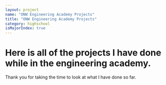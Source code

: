 ```yaml
---
layout: project
name: "ONW Engineering Academy Projects"
title: "ONW Engineering Academy Projects"
category: highschool
isMajorIndex: true
---
```

# Here is all of the projects I have done while in the engineering academy.

Thank you for taking the time to look at what I have done so far.
